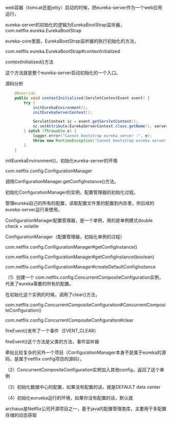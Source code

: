  

web容器（tomcat还是jetty）启动的时候，把eureka-server作为一个web应用运行，

eureka-server的初始化的逻辑为EurekaBootStrap监听器，com.netflix.eureka.EurekaBootStrap



eureka-core里面，EurekaBootStrap监听器的执行初始化的方法，

com.netflix.eureka.EurekaBootStrap#contextInitialized

contextInitialized()方法

这个方法就是整个eureka-server启动初始化的一个入口。



 源码分析

```java
    @Override
    public void contextInitialized(ServletContextEvent event) {
        try {
            initEurekaEnvironment();
            initEurekaServerContext();

            ServletContext sc = event.getServletContext();
            sc.setAttribute(EurekaServerContext.class.getName(), serverContext);
        } catch (Throwable e) {
            logger.error("Cannot bootstrap eureka server :", e);
            throw new RuntimeException("Cannot bootstrap eureka server :", e);
        }
    }

```



initEurekaEnvironment()，初始化eureka-server的环境

 com.netflix.config.ConfigurationManager

调用ConfigurationManager.getConfigInstance()方法，

初始化ConfigurationManager的实例，配置管理器的初始化过程。

管理eureka自己的所有的配置，读取配置文件里的配置到内存里，供后续的eureka-server运行来使用。

 

ConfigurationManager配置管理器，是一个单例，用的是单例模式double check + volatile



ConfigurationManager（配置管理器，初始化单例的过程）



com.netflix.config.ConfigurationManager#getConfigInstance()

com.netflix.config.ConfigurationManager#getConfigInstance(boolean)

com.netflix.config.ConfigurationManager#createDefaultConfigInstance





（1）创建一个 com.netflix.config.ConcurrentCompositeConfiguration实例，代表了eureka需要的所有的配置。

在初始化这个实例的时候，调用了clear()方法，

com.netflix.config.ConcurrentCompositeConfiguration#ConcurrentCompositeConfiguration()

com.netflix.config.ConcurrentCompositeConfiguration#clear



fireEvent()发布了一个事件（EVENT_CLEAR）

fireEvent()这个方法是父类的方法，事件监听器

牵扯比较复杂的另外一个项目（ConfigurationManager本身不是属于eureka的源码，是属于netflix config项目的源码）。



（2）ConcurrentCompositeConfiguration实例加入其他config，返回了这个单例

（3）初始化数据中心的配置，如果没有配置的话，就是DEFAULT data center

（4）初始化eurueka运行的环境，如果你没有配置的话，默认就







archaius是Netflix公司开源项目之一，基于java的配置管理类库，主要用于多配置存储的动态获取


